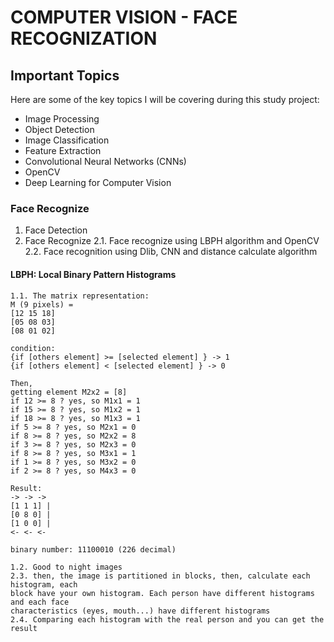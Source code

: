 # COMPUTER VISION - FACE RECOGNIZATION

## Important Topics

Here are some of the key topics I will be covering during this study project:

- Image Processing
- Object Detection
- Image Classification
- Feature Extraction
- Convolutional Neural Networks (CNNs)
- OpenCV
- Deep Learning for Computer Vision

### Face Recognize

1.  Face Detection
2.  Face Recognize
    2.1. Face recognize using LBPH algorithm and OpenCV
    2.2. Face recognition using Dlib, CNN and distance calculate algorithm

#### LBPH: Local Binary Pattern Histograms

    1.1. The matrix representation:
    M (9 pixels) =
    [12 15 18]
    [05 08 03]
    [08 01 02]

    condition:
    {if [others element] >= [selected element] } -> 1
    {if [others element] < [selected element] } -> 0

    Then,
    getting element M2x2 = [8]
    if 12 >= 8 ? yes, so M1x1 = 1
    if 15 >= 8 ? yes, so M1x2 = 1
    if 18 >= 8 ? yes, so M1x3 = 1
    if 5 >= 8 ? yes, so M2x1 = 0
    if 8 >= 8 ? yes, so M2x2 = 8
    if 3 >= 8 ? yes, so M2x3 = 0
    if 8 >= 8 ? yes, so M3x1 = 1
    if 1 >= 8 ? yes, so M3x2 = 0
    if 2 >= 8 ? yes, so M4x3 = 0

    Result:
    -> -> ->
    [1 1 1] |
    [0 8 0] |
    [1 0 0] |
    <- <- <-

    binary number: 11100010 (226 decimal)

    1.2. Good to night images
    2.3. then, the image is partitioned in blocks, then, calculate each histogram, each
    block have your own histogram. Each person have different histograms and each face
    characteristics (eyes, mouth...) have different histograms
    2.4. Comparing each histogram with the real person and you can get the result
